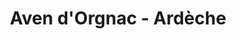 ---
guid: "41aeb005e491"
title: "Aven d'Orgnac - Ardèche"
latlng: "44.318498, 4.412591"
youtubeId: "hRgzVxrsOos" 
---